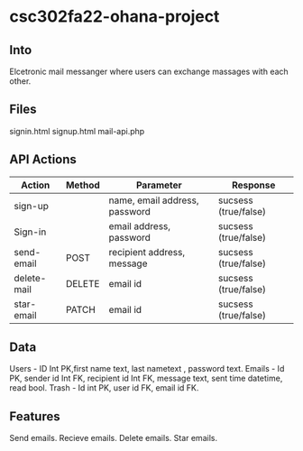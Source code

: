 # csc302fa22-ohana-project

## Into

Elcetronic mail messanger where users can exchange massages with each other.

## Files

signin.html
signup.html
mail-api.php

## API Actions

| Action        | Method        | Parameter  |   Response          |
| ------------- | ------------- | ---------- |   -------------------- | 
| sign-up       |               |name, email address, password |   sucsess (true/false) |
| Sign-in       |               |  email address, password |   sucsess (true/false) |
| send-email    | POST          | recipient address, message |   sucsess (true/false) |
| delete-mail   | DELETE        | email id        |   sucsess (true/false)  |
| star-email    | PATCH         |  email id         |   sucsess (true/false) |

## Data 

Users - ID Int PK,first name text, last nametext , password text.
Emails - Id PK, sender id Int FK, recipient id Int FK, message text, sent time datetime, read bool.
Trash - Id int PK, user id FK, email id FK.

## Features

Send emails.
Recieve emails.
Delete emails.
Star emails.